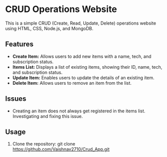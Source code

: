 # CRUD Operations Website

This is a simple CRUD (Create, Read, Update, Delete) operations website using HTML, CSS, Node.js, and MongoDB.

## Features

- **Create Item:** Allows users to add new items with a name, tech, and subscription status.
- **Items List:** Displays a list of existing items, showing their ID, name, tech, and subscription status.
- **Update Item:** Enables users to update the details of an existing item.
- **Delete Item:** Allows users to remove an item from the list.

## Issues

- Creating an item does not always get registered in the items list. Investigating and fixing this issue.

## Usage

1. Clone the repository:
   git clone https://github.com/Vaishnav2710/Crud_App.git
